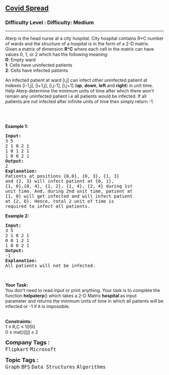 <h2><a href="https://www.geeksforgeeks.org/problems/covid-spread--141631/1?page=2&category=BFS&sortBy=submissions">Covid Spread</a></h2><h3>Difficulty Level : Difficulty: Medium</h3><hr><div class="problems_problem_content__Xm_eO"><p>Aterp is the head nurse at a city hospital. City hospital contains R*C&nbsp;number of wards and the structure of a hospital is in the form of a 2-D matrix.<br>Given a matrix of dimension <strong>R</strong>*<strong>C</strong> where each cell in the matrix can have values 0, 1, or 2 which has the following meaning:<br><strong>0</strong>: Empty ward<br><strong>1</strong>: Cells have uninfected patients<br><strong>2</strong>: Cells have infected patients</p>
<p>An infected patient at ward [i,j] can infect other uninfected patient at indexes [i-1,j], [i+1,j], [i,j-1], [i,j+1] (<strong>up</strong>, <strong>down</strong>, <strong>left</strong> and <strong>right</strong>) in unit time. Help Aterp&nbsp;determine the minimum units of time after which there won't remain any uninfected patient i.e all patients would be infected.&nbsp;If all patients are not infected after infinite units of time then simply return -1.</p>
<p>&nbsp;</p>
<p><br><strong>Example 1:</strong></p>
<pre><strong>Input:</strong>
3 5
2 1 0 2 1
1 0 1 2 1
1 0 0 2 1 
<strong>Output:</strong>
2
<strong>Explanation:
</strong>Patients at positions {0,0}, {0, 3}, {1, 3}
and {2, 3} will infect patient at {0, 1}, 
{1, 0},{0, 4}, {1, 2}, {1, 4}, {2, 4} during 1st 
unit time. And, during 2nd unit time, patient at 
{1, 0} will get infected and will infect patient 
at {2, 0}. Hence, total 2 unit of time is
required to infect all patients.</pre>
<p><strong>Example 2:</strong></p>
<pre><strong>Input:</strong>
3 5
2 1 0 2 1
0 0 1 2 1
1 0 0 2 1
<strong>Output:</strong>
-1
<strong>Explanation:</strong>
All patients will not be infected.</pre>
<p>&nbsp;</p>
<p><strong>Your Task:</strong>&nbsp;&nbsp;<br>You don't need to read input or print anything. Your task is to complete the function <strong>helpaterp</strong>()&nbsp;which takes a 2-D Matrix <strong>hospital&nbsp;</strong>as input parameter&nbsp;and returns the minimum units of time in which all patients will be infected or -1 if it is impossible.</p>
<p><br><strong>Constraints:</strong><br>1 ≤ R,C&nbsp;≤ 1000<br>0 ≤ mat[i][j]&nbsp;≤ 2</p></div><p><span style=font-size:18px><strong>Company Tags : </strong><br><code>Flipkart</code>&nbsp;<code>Microsoft</code>&nbsp;<br><p><span style=font-size:18px><strong>Topic Tags : </strong><br><code>Graph</code>&nbsp;<code>BFS</code>&nbsp;<code>Data Structures</code>&nbsp;<code>Algorithms</code>&nbsp;